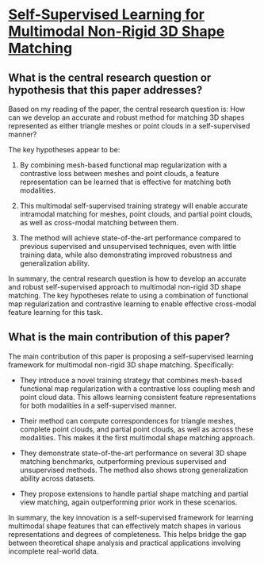 # [Self-Supervised Learning for Multimodal Non-Rigid 3D Shape Matching](https://arxiv.org/abs/2303.10971)

## What is the central research question or hypothesis that this paper addresses?

 Based on my reading of the paper, the central research question is: How can we develop an accurate and robust method for matching 3D shapes represented as either triangle meshes or point clouds in a self-supervised manner? 

The key hypotheses appear to be:

1) By combining mesh-based functional map regularization with a contrastive loss between meshes and point clouds, a feature representation can be learned that is effective for matching both modalities.

2) This multimodal self-supervised training strategy will enable accurate intramodal matching for meshes, point clouds, and partial point clouds, as well as cross-modal matching between them. 

3) The method will achieve state-of-the-art performance compared to previous supervised and unsupervised techniques, even with little training data, while also demonstrating improved robustness and generalization ability.

In summary, the central research question is how to develop an accurate and robust self-supervised approach to multimodal non-rigid 3D shape matching. The key hypotheses relate to using a combination of functional map regularization and contrastive learning to enable effective cross-modal feature learning for this task.


## What is the main contribution of this paper?

 The main contribution of this paper is proposing a self-supervised learning framework for multimodal non-rigid 3D shape matching. Specifically:

- They introduce a novel training strategy that combines mesh-based functional map regularization with a contrastive loss coupling mesh and point cloud data. This allows learning consistent feature representations for both modalities in a self-supervised manner. 

- Their method can compute correspondences for triangle meshes, complete point clouds, and partial point clouds, as well as across these modalities. This makes it the first multimodal shape matching approach.

- They demonstrate state-of-the-art performance on several 3D shape matching benchmarks, outperforming previous supervised and unsupervised methods. The method also shows strong generalization ability across datasets.

- They propose extensions to handle partial shape matching and partial view matching, again outperforming prior work in these scenarios.

In summary, the key innovation is a self-supervised framework for learning multimodal shape features that can effectively match shapes in various representations and degrees of completeness. This helps bridge the gap between theoretical shape analysis and practical applications involving incomplete real-world data.
